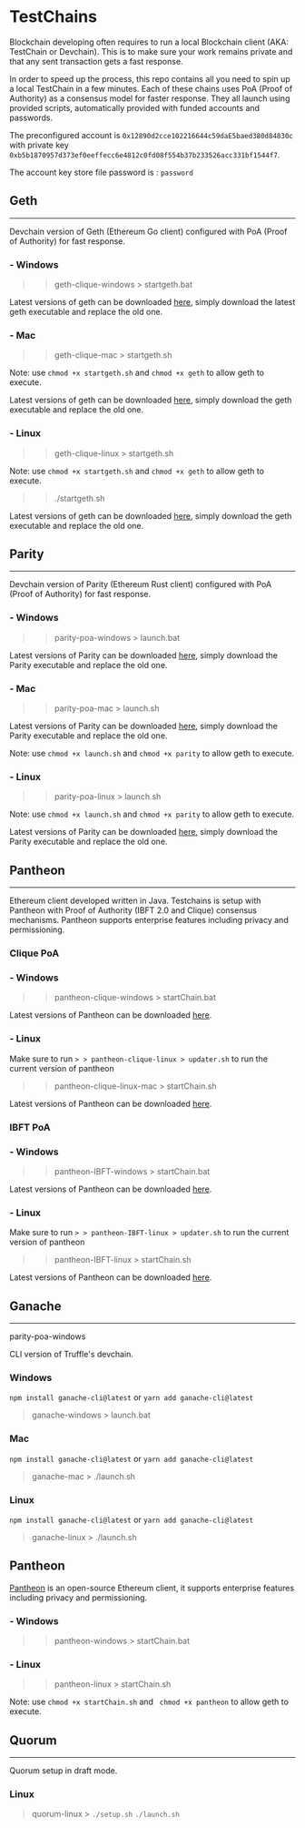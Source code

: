 # TestChains

Blockchain developing often requires to run a local Blockchain client (AKA: TestChain or Devchain). This is to make sure your work remains private and that any sent transaction gets a fast response.

In order to speed up the process, this repo contains all you need to spin up a local TestChain in a few minutes. Each of these chains uses PoA (Proof of Authority) as a consensus model for faster response. They all launch using provided scripts, automatically provided with  funded accounts and passwords. 

The preconfigured account is ```0x12890d2cce102216644c59daE5baed380d84830c``` with private key ```0xb5b1870957d373ef0eeffecc6e4812c0fd08f554b37b233526acc331bf1544f7```.

The account key store file password is : ```password```

## Geth
___

Devchain version of Geth (Ethereum Go client) configured with PoA (Proof of Authority) for fast response.

### - Windows

> > geth-clique-windows > startgeth.bat

Latest versions of geth can be downloaded [here](https://geth.ethereum.org/downloads/), simply download the latest geth executable and replace the old one.

### - Mac

> > geth-clique-mac > startgeth.sh

Note: use ``` chmod +x startgeth.sh ``` and ``` chmod +x geth ``` to allow geth to execute.

Latest versions of geth can be downloaded [here](https://geth.ethereum.org/downloads/), simply download the geth executable and replace the old one.

### - Linux

> > geth-clique-linux > startgeth.sh

Note: use ``` chmod +x startgeth.sh ``` and ``` chmod +x geth ``` to allow geth to execute.

> > ./startgeth.sh

Latest versions of geth can be downloaded [here](https://geth.ethereum.org/downloads/), simply download the geth executable and replace the old one.

## Parity
___

Devchain version of Parity (Ethereum Rust client) configured with PoA (Proof of Authority) for fast response.

### - Windows

> > parity-poa-windows > launch.bat

Latest versions of Parity can be downloaded [here](https://github.com/paritytech/parity-ethereum/releases/latest), simply download the Parity executable and replace the old one.

### - Mac

> > parity-poa-mac > launch.sh

Latest versions of Parity can be downloaded [here](https://github.com/paritytech/parity-ethereum/releases/latest), simply download the Parity executable and replace the old one.


Note: use ``` chmod +x launch.sh ``` and ``` chmod +x parity ``` to allow geth to execute.

### - Linux

> > parity-poa-linux > launch.sh

Note: use ``` chmod +x launch.sh ``` and ``` chmod +x parity ``` to allow geth to execute.

Latest versions of Parity can be downloaded [here](https://github.com/paritytech/parity-ethereum/releases/latest), simply download the Parity executable and replace the old one.

## Pantheon
___

Ethereum client developed written in Java. Testchains is setup with Pantheon with Proof of Authority (IBFT 2.0 and Clique) consensus mechanisms.
Pantheon supports enterprise features including privacy and permissioning.

### Clique PoA

### - Windows

> > pantheon-clique-windows > startChain.bat

Latest versions of Pantheon can be downloaded [here](https://bintray.com/consensys/pegasys-repo/pantheon).

### - Linux
Make sure to run `> > pantheon-clique-linux > updater.sh` to run the current version of pantheon 

> > pantheon-clique-linux-mac > startChain.sh

Latest versions of Pantheon can be downloaded [here](https://bintray.com/consensys/pegasys-repo/pantheon).

### IBFT PoA

### - Windows

> > pantheon-IBFT-windows > startChain.bat

Latest versions of Pantheon can be downloaded [here](https://bintray.com/consensys/pegasys-repo/pantheon).

### - Linux
Make sure to run `> > pantheon-IBFT-linux > updater.sh` to run the current version of pantheon 
> > pantheon-IBFT-linux > startChain.sh

Latest versions of Pantheon can be downloaded [here](https://bintray.com/consensys/pegasys-repo/pantheon).
 
## Ganache
___

parity-poa-windows

CLI version of Truffle's devchain.

### Windows
`npm install ganache-cli@latest`
or
`yarn add ganache-cli@latest`
>   ganache-windows    > launch.bat

### Mac
`npm install ganache-cli@latest`
or
`yarn add ganache-cli@latest`
>  ganache-mac    > ./launch.sh

### Linux
`npm install ganache-cli@latest`
or
`yarn add ganache-cli@latest`
>   ganache-linux    > ./launch.sh


## Pantheon

[Pantheon](https://docs.pantheon.pegasys.tech/en/stable) is an open-source Ethereum client, it supports enterprise features including privacy and permissioning.

### - Windows

> > pantheon-windows > startChain.bat

### - Linux

> > pantheon-linux > startChain.sh

Note: use ``` chmod +x startChain.sh ``` and ``` chmod +x pantheon``` to allow geth to execute.

## Quorum
___

Quorum setup in draft mode.

### Linux

>   quorum-linux    > ```./setup.sh``` ```./launch.sh```
